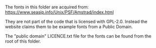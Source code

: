 The fonts in this folder are acquired from:
https://www.seasip.info/Unix/PSF/Amstrad/index.html

They are not part of the code that is licensed with GPL-2.0. Instead the website claims them to be example fonts from a Public Domain.

The "public domain" LICENCE.txt file for the fonts can be found from the root of this folder.
